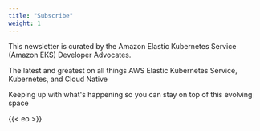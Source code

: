 ```yaml
---
title: "Subscribe"
weight: 1
---
```


This newsletter is curated by the Amazon Elastic Kubernetes Service (Amazon EKS) Developer Advocates.

The latest and greatest on all things AWS Elastic Kubernetes Service, Kubernetes, and Cloud Native

Keeping up with what's happening so you can stay on top of this evolving space

{{< eo >}}

